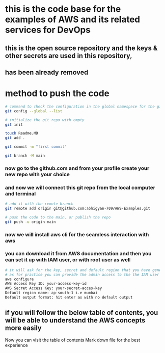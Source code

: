 # this is the code base for the examples of AWS and its related services for DevOps

## this is the open source repository and the keys & other secrets are used in this repository,
## has been already removed

# method to push the code

```bash
# command to check the configuration in the global namespace for the github
git config --global --list

# initialize the git repo with empty 
git init

touch Readme.MD
git add .

git commit -m "first commit"

git branch -M main
```

### now go to the github.com and from your profile create your new repo with your choice
### and now we will connect this git repo from the local computer and terminal
```bash 
# add it with the remote branch
git remote add origin git@github.com:abhigyan-709/AWS-Examples.git

# push the code to the main, or publish the repo
git push -u origin main
```

### now we will install aws cli for the seamless interaction with aws
### you can download it from AWS documentation and then you can set it up with IAM user, or with root user as well

```bash
# it will ask for the key, secret and default region that you have generated from your IAM user
# as for practice you can provide the admin access to the the IAM user that you have created.
aws configure
AWS Access Key ID: your-access-key-id 
AWS Secret Access Key: your-secret-acces-key 
Default region name: ap-south-1 i.e mumbai 
Default output format: hit enter as with no default output
```


## if you will follow the below table of contents, you will be able to understand the AWS concepts more easily 
Now you can visit the table of contents Mark down file for the best experience

